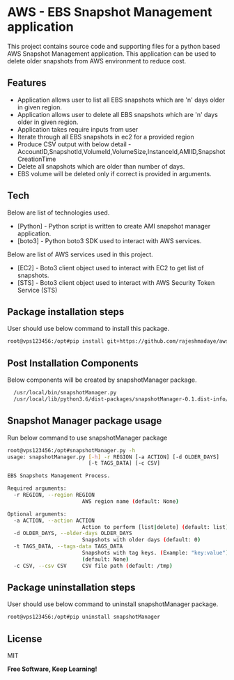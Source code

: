 # AWS - EBS Snapshot Management application
This project contains source code and supporting files for a python based AWS Snapshot Management application. 
This application can be used to delete older snapshots from AWS environment to reduce cost.

## Features
- Application allows user to list all EBS snapshots which are 'n' days older in given region.
- Application allows user to delete all EBS snapshots which are 'n' days older in given region.
- Application takes require inputs from user
- Iterate through all EBS snapshots in ec2 for a provided region
- Produce CSV output with below detail -
    AccountID,SnapshotId,VolumeId,VolumeSize,InstanceId,AMIID,SnapshotCreationTime
- Delete all snapshots which are older than <older-days> number of days.
- EBS volume will be deleted only if correct <tags-data> is provided in arguments.


## Tech
Below are list of technologies used.
- [Python] - Python script is written to create AMI snapshot manager application.
- [boto3] - Python boto3 SDK used to interact with AWS services.

Below are list of AWS services used in this project.
- [EC2] - Boto3 client object used to interact with EC2 to get list of snapshots.
- [STS] - Boto3 client object used to interact with AWS Security Token Service (STS)


## Package installation steps

User should use below command to install this package.
```bash
root@vps123456:/opt#pip install git+https://github.com/rajeshmadaye/aws-ebs-snapshot-manager

```

## Post Installation Components

Below components will be created by snapshotManager package.
```bash
  /usr/local/bin/snapshotManager.py
  /usr/local/lib/python3.6/dist-packages/snapshotManager-0.1.dist-info/*
```

## Snapshot Manager package usage

Run below command to use snapshotManager package
```bash
root@vps123456:/opt#snapshotManager.py -h
usage: snapshotManager.py [-h] -r REGION [-a ACTION] [-d OLDER_DAYS]
                          [-t TAGS_DATA] [-c CSV]

EBS Snapshots Management Process.

Required arguments:
  -r REGION, --region REGION
                        AWS region name (default: None)

Optional arguments:
  -a ACTION, --action ACTION
                        Action to perform [list|delete] (default: list)
  -d OLDER_DAYS, --older-days OLDER_DAYS
                        Snapshots with older days (default: 0)
  -t TAGS_DATA, --tags-data TAGS_DATA
                        Snapshots with tag keys. (Example: "key:value")
                        (default: None)
  -c CSV, --csv CSV     CSV file path (default: /tmp)

```

## Package uninstallation steps

User should use below command to uninstall snapshotManager package.
```bash
root@vps123456:/opt#pip uninstall snapshotManager
```

## License
MIT

**Free Software, Keep Learning!**
